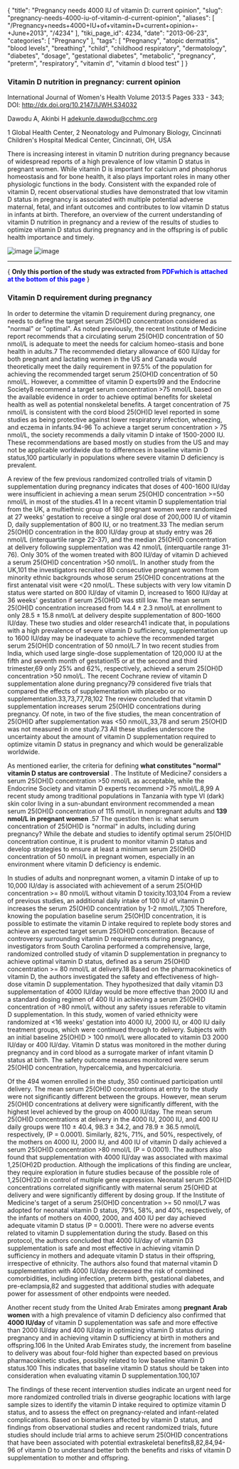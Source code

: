 {
    "title": "Pregnancy needs 4000 IU of vitamin D: current opinion",
    "slug": "pregnancy-needs-4000-iu-of-vitamin-d-current-opinion",
    "aliases": [
        "/Pregnancy+needs+4000+IU+of+vitamin+D+current+opinion+-+June+2013",
        "/4234"
    ],
    "tiki_page_id": 4234,
    "date": "2013-06-23",
    "categories": [
        "Pregnancy"
    ],
    "tags": [
        "Pregnancy",
        "atopic dermatitis",
        "blood levels",
        "breathing",
        "child",
        "childhood respiratory",
        "dermatology",
        "diabetes",
        "dosage",
        "gestational diabetes",
        "metabolic",
        "pregnancy",
        "preterm",
        "respiratory",
        "vitamin d",
        "vitamin d blood test"
    ]
}


### Vitamin D nutrition in pregnancy: current opinion

International Journal of Women's Health Volume 2013:5 Pages 333 - 343; DOI: http://dx.doi.org/10.2147/IJWH.S34032

Dawodu A, Akinbi H adekunle.dawodu@cchmc.org

1 Global Health Center, 2 Neonatology and Pulmonary Biology, Cincinnati Children's Hospital Medical Center, Cincinnati, OH, USA

There is increasing interest in vitamin D nutrition during pregnancy because of widespread reports of a high prevalence of low vitamin D status in pregnant women. While vitamin D is important for calcium and phosphorus homeostasis and for bone health, it also plays important roles in many other physiologic functions in the body. Consistent with the expanded role of vitamin D, recent observational studies have demonstrated that low vitamin D status in pregnancy is associated with multiple potential adverse maternal, fetal, and infant outcomes and contributes to low vitamin D status in infants at birth. Therefore, an overview of the current understanding of vitamin D nutrition in pregnancy and a review of the results of studies to optimize vitamin D status during pregnancy and in the offspring is of public health importance and timely.

<img src="/attachments/d3.mock.jpg" alt="image"> 

<img src="https://d378j1rmrlek7x.cloudfront.net/attachments/jpeg/pregnancy-t1.jpg" alt="image">

---

{ **Only this portion of the study was extracted from <span style="color:#00F;">PDFwhich is attached at the bottom of this page</span>** }

### Vitamin D requirement during pregnancy

In order to determine the vitamin D requirement during pregnancy, one needs to define the target serum 25(OH)D concentration considered as "normal" or "optimal". As noted previously, the recent Institute of Medicine report recommends that a circulating serum 25(OH)D concentration of 50 nmol/L is adequate to meet the needs for calcium homeo-stasis and bone health in adults.7 The recommended dietary allowance of 600 IU/day for both pregnant and lactating women in the US and Canada would theoretically meet the daily requirement in 97.5% of the population for achieving the recommended target serum 25(OH)D concentration of 50 nmol/L. However, a committee of vitamin D experts99 and the Endocrine Society8 recommend a target serum concentration >75 nmol/L based on the available evidence in order to achieve optimal benefits for skeletal health as well as potential nonskeletal benefits. A target concentration of 75 nmol/L is consistent with the cord blood 25(OH)D level reported in some studies as being protective against lower respiratory infection, wheezing, and eczema in infants.94-96 To achieve a target serum concentration > 75 nmol/L, the society recommends a daily vitamin D intake of 1500-2000 IU. These recommendations are based mostly on studies from the US and may not be applicable worldwide due to differences in baseline vitamin D status,100 particularly in populations where severe vitamin D deficiency is prevalent.

A review of the few previous randomized controlled trials of vitamin D supplementation during pregnancy indicates that doses of 400-1600 IU/day were insufficient in achieving a mean serum 25(OH)D concentration >=50 nmol/L in most of the studies.41 In a recent vitamin D supplementation trial from the UK, a multiethnic group of 180 pregnant women were randomized at 27 weeks' gestation to receive a single oral dose of 200,000 IU of vitamin D, daily supplementation of 800 IU, or no treatment.33 The median serum 25(OH)D concentration in the 800 IU/day group at study entry was 26 nmol/L (interquartile range 22-37), and the median 25(OH)D concentration at delivery following supplementation was 42 nmol/L (interquartile range 31-76). Only 30% of the women treated with 800 IU/day of vitamin D achieved a serum 25(OH)D concentration >50 nmol/L. In another study from the UK,101 the investigators recruited 80 consecutive pregnant women from minority ethnic backgrounds whose serum 25(OH)D concentrations at the first antenatal visit were <20 nmol/L. These subjects with very low vitamin D status were started on 800 IU/day of vitamin D, increased to 1600 IU/day at 36 weeks' gestation if serum 25(OH)D was still low. The mean serum 25(OH)D concentration increased from 14.4 ± 2.3 nmol/L at enrollment to only 28.5 ± 15.8 nmol/L at delivery despite supplementation of 800-1600 IU/day. These two studies and older research41 indicate that, in populations with a high prevalence of severe vitamin D sufficiency, supplementation up to 1600 IU/day may be inadequate to achieve the recommended target serum 25(OH)D concentration of 50 nmol/L.7 In two recent studies from India, which used large single-dose supplementation of 120,000 IU at the fifth and seventh month of gestation15 or at the second and third trimester,69 only 25% and 62%, respectively, achieved a serum 25(OH)D concentration >50 nmol/L. The recent Cochrane review of vitamin D supplementation alone during pregnancy79 considered five trials that compared the effects of supplementation with placebo or no supplementation.33,73,77,78,102 The review concluded that vitamin D supplementation increases serum 25(OH)D concentrations during pregnancy. Of note, in two of the five studies, the mean concentration of 25(OH)D after supplementation was <50 nmol/L,33,78 and serum 25(OH)D was not measured in one study.73 All these studies underscore the uncertainty about the amount of vitamin D supplementation required to optimize vitamin D status in pregnancy and which would be generalizable worldwide.

As mentioned earlier, the criteria for defining  **what constitutes "normal" vitamin D status are controversial** . The Institute of Medicine7 considers a serum 25(OH)D concentration >50 nmol/L as acceptable, while the Endocrine Society and vitamin D experts recommend >75 nmol/L.8,99 A recent study among traditional populations in Tanzania with type VI (dark) skin color living in a sun-abundant environment recommended a mean serum 25(OH)D concentration of 115 nmol/L in nonpregnant adults and  **139 nmol/L in pregnant women** .57 The question then is: what serum concentration of 25(OH)D is "normal" in adults, including during pregnancy? While the debate and studies to identify optimal serum 25(OH)D concentration continue, it is prudent to monitor vitamin D status and develop strategies to ensure at least a minimum serum 25(OH)D concentration of 50 nmol/L in pregnant women, especially in an environment where vitamin D deficiency is endemic.

In studies of adults and nonpregnant women, a vitamin D intake of up to 10,000 IU/day is associated with achievement of a serum 25(OH)D concentration >= 80 nmol/L without vitamin D toxicity.103,104 From a review of previous studies, an additional daily intake of 100 IU of vitamin D increases the serum 25(OH)D concentration by 1-2 nmol/L.7,105 Therefore, knowing the population baseline serum 25(OH)D concentration, it is possible to estimate the vitamin D intake required to replete body stores and achieve an expected target serum 25(OH)D concentration. Because of controversy surrounding vitamin D requirements during pregnancy, investigators from South Carolina performed a comprehensive, large, randomized controlled study of vitamin D supplementation in pregnancy to achieve optimal vitamin D status, defined as a serum 25(OH)D concentration >= 80 nmol/L at delivery.18 Based on the pharmacokinetics of vitamin D, the authors investigated the safety and effectiveness of high-dose vitamin D supplementation. They hypothesized that daily vitamin D3 supplementation of 4000 IU/day would be more effective than 2000 IU and a standard dosing regimen of 400 IU in achieving a serum 25(OH)D concentration of >80 nmol/L without any safety issues referable to vitamin D supplementation. In this study, women of varied ethnicity were randomized at <16 weeks' gestation into 4000 IU, 2000 IU, or 400 IU daily treatment groups, which were continued through to delivery. Subjects with an initial baseline 25(OH)D > 100 nmol/L were allocated to vitamin D3 2000 IU/day or 400 IU/day. Vitamin D status was monitored in the mother during pregnancy and in cord blood as a surrogate marker of infant vitamin D status at birth. The safety outcome measures monitored were serum 25(OH)D concentration, hypercalcemia, and hypercalciuria.

Of the 494 women enrolled in the study, 350 continued participation until delivery. The mean serum 25(OH)D concentrations at entry to the study were not significantly different between the groups. However, mean serum 25(OH)D concentrations at delivery were significantly different, with the highest level achieved by the group on 4000 IU/day. The mean serum 25(OH)D concentrations at delivery in the 4000 IU, 2000 IU, and 400 IU daily groups were 110 ± 40.4, 98.3 ± 34.2, and 78.9 ± 36.5 nmol/L respectively, (P = 0.0001). Similarly, 82%, 71%, and 50%, respectively, of the mothers on 4000 IU, 2000 IU, and 400 IU of vitamin D daily achieved a serum 25(OH)D concentration >80 nmol/L (P = 0.0001). The authors also found that supplementation with 4000 IU/day was associated with maximal 1,25(OH)2D production. Although the implications of this finding are unclear, they require exploration in future studies because of the possible role of 1,25(OH)2D in control of multiple gene expression. Neonatal serum 25(OH)D concentrations correlated significantly with maternal serum 25(OH)D at delivery and were significantly different by dosing group. If the Institute of Medicine's target of a serum 25(OH)D concentration >= 50 nmol/L7 was adopted for neonatal vitamin D status, 79%, 58%, and 40%, respectively, of the infants of mothers on 4000, 2000, and 400 IU per day achieved adequate vitamin D status (P = 0.0001). There were no adverse events related to vitamin D supplementation during the study. Based on this protocol, the authors concluded that 4000 IU/day of vitamin D3 supplementation is safe and most effective in achieving vitamin D sufficiency in mothers and adequate vitamin D status in their offspring, irrespective of ethnicity. The authors also found that maternal vitamin D supplementation with 4000 IU/day decreased the risk of combined comorbidities, including infection, preterm birth, gestational diabetes, and pre-eclampsia,82 and suggested that additional studies with adequate power for assessment of other endpoints were needed. 

Another recent study from the United Arab Emirates among  **pregnant Arab women**  with a high prevalence of vitamin D deficiency also confirmed that  **4000 IU/day**  of vitamin D supplementation was safe and more effective than 2000 IU/day and 400 IU/day in optimizing vitamin D status during pregnancy and in achieving vitamin D sufficiency at birth in mothers and offspring.106 In the United Arab Emirates study, the increment from baseline to delivery was about four-fold higher than expected based on previous pharmacokinetic studies, possibly related to low baseline vitamin D status.100 This indicates that baseline vitamin D status should be taken into consideration when evaluating vitamin D supplementation.100,107

The findings of these recent intervention studies indicate an urgent need for more randomized controlled trials in diverse geographic locations with large sample sizes to identify the vitamin D intake required to optimize vitamin D status, and to assess the effect on pregnancy-related and infant-related complications. Based on biomarkers affected by vitamin D status, and findings from observational studies and recent randomized trials, future studies should include trial arms to achieve serum 25(OH)D concentrations that have been associated with potential extraskeletal benefits8,82,84,94-96 of vitamin D to understand better both the benefits and risks of vitamin D supplementation to mother and offspring.